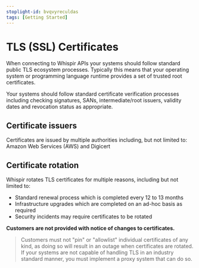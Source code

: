 ```yaml
---
stoplight-id: bvqvyreculdas
tags: [Getting Started]
---
```


# TLS (SSL) Certificates

When connecting to Whispir APIs your systems should follow standard public TLS ecosystem processes. Typically this means that your operating system or programming language runtime provides a set of trusted root certificates.

Your systems should follow standard certificate verification processes including checking signatures, SANs, intermediate/root issuers, validity dates and revocation status as appropriate.

## Certificate issuers
Certificates are issued by multiple authorities including, but not limited to: Amazon Web Services (AWS) and Digicert

## Certificate rotation

Whispir rotates TLS certificates for multiple reasons, including but not limited to:
* Standard renewal process which is completed every 12 to 13 months
* Infrastructure upgrades which are completed on an ad-hoc basis as required
* Security incidents may require certificates to be rotated

**Customers are not provided with notice of changes to certificates.**

<!-- theme: danger -->
> Customers must not "pin" or "allowlist" individual certificates of any kind, as doing so will result in an outage when certificates are rotated. If your systems are not capable of handling TLS in an industry standard manner, you must implement a proxy system that can do so.